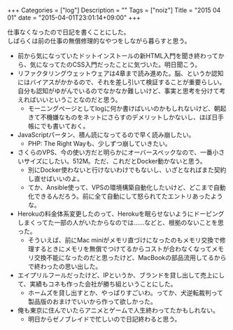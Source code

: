 +++
Categories = ["log"]
Description = ""
Tags = ["noiz"]
Title = "2015 04 01"
date = "2015-04-01T23:01:14+09:00"
+++

仕事なくなったので日記を書くことにした。  
しばらくは前の仕事の無償修理的なやつをしながら暮らすと思う。

- 前から気になっていたドットインストールの新HTML入門を聞き終わってから、気になってたのCSS入門だったことに気づいた。明日聞こう。
- リファクタリングウェットウェアは4章まで読み進めた。脳、というか認知にはバイアスがかかるので、それを差し引いて検証することが重要らしい。自分も認知がゆがんでいるのでなかなか難しいけど、事実と思考を分けて考えればいいということなのだと思う。
    - モーニングページとしてlogに何か書けばいいのかもしれないけど、朝起きて不機嫌なものをネットにさらすのデメリットしかないし、ほぼ日手帳にでも書いておく。
- JavaScriptパータン、積ん読になってるので早く読み崩したい。
    - PHP: The Right Wayも、少しずつ崩していきたい。
- さくらのVPS、今の使い方だと明らかにオーバースペックなので、一番小さいサイズにしたい。512M。ただ、これだとDocker動かないと思う。
    - 別にDocker使わないと行けないわけでもないし、いざとなればまた契約し直せばいいのよ。
    - てか、Ansible使って、VPSの環境構築自動化したいけど、どこまで自動化できるんだろう。前に全て自動にして怒られてたエントリあったような。
- Herokuの料金体系変更したのって、Herokuを眠らせないようにドーピングしまくってた一部の人がいたからなのでは……などと、根拠のないことを思った。
    - そういえば、前にMac miniがメモリ直づけになったのもメモリ交換で修理するときにメモリを無償でつけてるからコストが合わなくなってメモリ交換不能になったのだと思ったけど、MacBookの部品流用してるからで終わったの思い出した。
- エイプリルフールだったけど、IPというか、ブランドを貸し出して売上にして、実績もコネも作った会社が勝ち組ということにした。
    - ホームズを貸し出すとか、やっぱりすごいわ。ってか、犬逆転裁判って製品版のおまけでいいから作って欲しかった。
- 俺も東京に住んでいたらアニメとゲームで人生終わってたかもしれない。
    - 明日からゼノブレイドで忙しいので日記終わると思う。